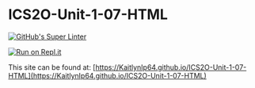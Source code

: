 # ICS2O-Unit-1-07-HTML

[![GitHub's Super Linter](https://github.com/KaitlynIp64/ICS2O-Unit-1-07-HTML/workflows/GitHub's%20Super%20Linter/badge.svg)](https://github.com/KaitlynIp64/ICS2O-Unit-1-07-HTML/actions)

[![Run on Repl.it](https://repl.it/badge/github/KaitlynIp64/ICS2O-Unit-1-07-HTML)](https://repl.it/github/KaitlynIp64/ICS2O-Unit-1-07-HTML)

This site can be found at: [https://KaitlynIp64.github.io/ICS2O-Unit-1-07-HTML](https://KaitlynIp64.github.io/ICS2O-Unit-1-07-HTML)
